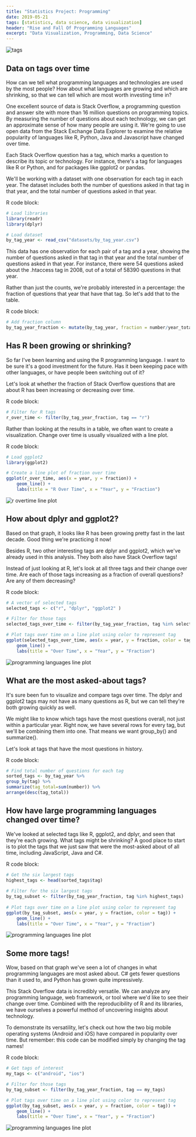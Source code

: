 ```yaml
---
title: "Statistics Project: Programming"
date: 2019-05-21
tags: [statistics, data science, data visualization]
header: "Rise and Fall Of Programming Languages"
excerpt: "Data Visualization, Programming, Data Science"
---
```


<img src="{{ site.url }}{{ site.baseurl }}/images/tags.png" alt="tags">

## Data on tags over time

How can we tell what programming languages and technologies are used by the most people? How about what languages are growing and which are shrinking, so that we can tell which are most worth investing time in?

One excellent source of data is Stack Overflow, a programming question and answer site with more than 16 million questions on programming topics. By measuring the number of questions about each technology, we can get an approximate sense of how many people are using it. We're going to use open data from the Stack Exchange Data Explorer to examine the relative popularity of languages like R, Python, Java and Javascript have changed over time.

Each Stack Overflow question has a tag, which marks a question to describe its topic or technology. For instance, there's a tag for languages like R or Python, and for packages like ggplot2 or pandas.

We'll be working with a dataset with one observation for each tag in each year. The dataset includes both the number of questions asked in that tag in that year, and the total number of questions asked in that year.

R code block:
```r
# Load libraries
library(readr)
library(dplyr)

# Load dataset
by_tag_year <- read_csv("datasets/by_tag_year.csv")
```
This data has one observation for each pair of a tag and a year, showing the number of questions asked in that tag in that year and the total number of questions asked in that year. For instance, there were 54 questions asked about the .htaccess tag in 2008, out of a total of 58390 questions in that year.

Rather than just the counts, we're probably interested in a percentage: the fraction of questions that year that have that tag. So let's add that to the table.

R code block:
```r
# Add fraction column
by_tag_year_fraction <- mutate(by_tag_year, fraction = number/year_total)
```

## Has R been growing or shrinking?

So far I've been learning and using the R programming language. I want to be sure it's a good investment for the future. Has it been keeping pace with other languages, or have people been switching out of it?

Let's look at whether the fraction of Stack Overflow questions that are about R has been increasing or decreasing over time.

R code block:
```r
# Filter for R tags
r_over_time <- filter(by_tag_year_fraction, tag == "r")
```

Rather than looking at the results in a table, we often want to create a visualization. Change over time is usually visualized with a line plot.

R code block:
```r
# Load ggplot2
library(ggplot2)

# Create a line plot of fraction over time
ggplot(r_over_time, aes(x = year, y = fraction)) +
    geom_line() +
    labs(title = "R Over Time", x = "Year", y = "Fraction")
```

<img src="{{ site.url }}{{ site.baseurl }}/images/rovertime.png" alt="r overtime line plot">

## How about dplyr and ggplot2?

Based on that graph, it looks like R has been growing pretty fast in the last decade. Good thing we're practicing it now!

Besides R, two other interesting tags are dplyr and ggplot2, which we've already used in this analysis. They both also have Stack Overflow tags!

Instead of just looking at R, let's look at all three tags and their change over time. Are each of those tags increasing as a fraction of overall questions? Are any of them decreasing?

R code block:
```r
# A vector of selected tags
selected_tags <- c("r", "dplyr", "ggplot2" )

# Filter for those tags
selected_tags_over_time <- filter(by_tag_year_fraction, tag %in% selected_tags)

# Plot tags over time on a line plot using color to represent tag
ggplot(selected_tags_over_time, aes(x = year, y = fraction, color = tag)) +
    geom_line() +
    labs(title = "Over Time", x = "Year", y = "Fraction")
```

<img src="{{ site.url }}{{ site.baseurl }}/images/overtime.png" alt="programming languages line plot">

## What are the most asked-about tags?
It's sure been fun to visualize and compare tags over time. The dplyr and ggplot2 tags may not have as many questions as R, but we can tell they're both growing quickly as well.

We might like to know which tags have the most questions overall, not just within a particular year. Right now, we have several rows for every tag, but we'll be combining them into one. That means we want group_by() and summarize().

Let's look at tags that have the most questions in history.

R code block:
```r
# Find total number of questions for each tag
sorted_tags <- by_tag_year %>%
group_by(tag) %>%
summarize(tag_total=sum(number)) %>%
arrange(desc(tag_total))
```

## How have large programming languages changed over time?

We've looked at selected tags like R, ggplot2, and dplyr, and seen that they're each growing. What tags might be shrinking? A good place to start is to plot the tags that we just saw that were the most-asked about of all time, including JavaScript, Java and C#.

R code block:
```r
# Get the six largest tags
highest_tags <- head(sorted_tags$tag)
​
# Filter for the six largest tags
by_tag_subset <- filter(by_tag_year_fraction, tag %in% highest_tags)
​
# Plot tags over time on a line plot using color to represent tag
ggplot(by_tag_subset, aes(x = year, y = fraction, color = tag)) +
    geom_line() +
    labs(title = "Over Time", x = "Year", y = "Fraction")
```

<img src="{{ site.url }}{{ site.baseurl }}/images/6overtime.png" alt="programming languages line plot">

## Some more tags!

Wow, based on that graph we've seen a lot of changes in what programming languages are most asked about. C# gets fewer questions than it used to, and Python has grown quite impressively.

This Stack Overflow data is incredibly versatile. We can analyze any programming language, web framework, or tool where we'd like to see their change over time. Combined with the reproducibility of R and its libraries, we have ourselves a powerful method of uncovering insights about technology.

To demonstrate its versatility, let's check out how the two big mobile operating systems (Android and iOS) have compared in popularity over time. But remember: this code can be modified simply by changing the tag names!

R code block:
```r
# Get tags of interest
my_tags <- c("android", "ios")

# Filter for those tags
by_tag_subset <- filter(by_tag_year_fraction, tag == my_tags)

# Plot tags over time on a line plot using color to represent tag
ggplot(by_tag_subset, aes(x = year, y = fraction, color = tag)) +
    geom_line() +
    labs(title = "Over Time", x = "Year", y = "Fraction")
```

<img src="{{ site.url }}{{ site.baseurl }}/images/applevandriod.png" alt="programming languages line plot">
